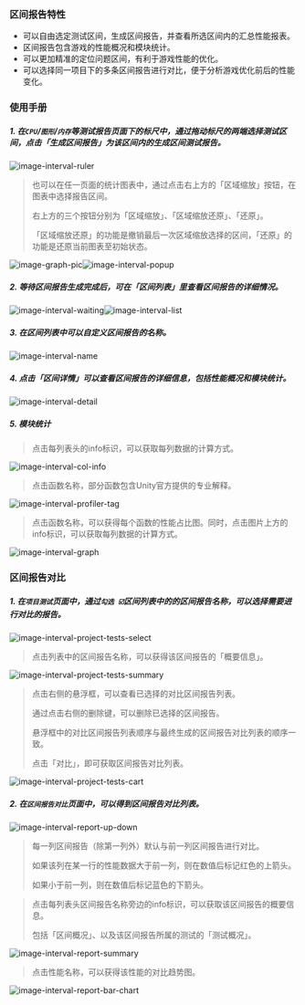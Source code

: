 ### 区间报告特性

-   可以自由选定测试区间，生成区间报告，并查看所选区间内的汇总性能报表。
-   区间报告包含游戏的性能概况和模块统计。
-   可以更加精准的定位问题区间，有利于游戏性能的优化。
-   可以选择同一项目下的多条区间报告进行对比，便于分析游戏优化前后的性能变化。

### 使用手册

##### 1. 在`CPU`/`图形`/`内存`等测试报告页面下的标尺中，通过拖动标尺的两端选择测试区间，点击「生成区间报告」为该区间内的生成区间测试报告。

![image-interval-ruler](https://upr-1314001764.cos.ap-shanghai.myqcloud.com/upr-images/interval/zh/ruler.png)

> 也可以在任一页面的统计图表中，通过点击右上方的「区域缩放」按钮，在图表中选择报告区间。
> 
> 右上方的三个按钮分别为「区域缩放」、「区域缩放还原」、「还原」。
> 
> 「区域缩放还原」的功能是撤销最后一次区域缩放选择的区间，「还原」的功能是还原当前图表至初始状态。

![image-graph-pic](https://upr-1314001764.cos.ap-shanghai.myqcloud.com/upr-images/interval/zh/graph_pic.png)![image-interval-popup](https://upr-1314001764.cos.ap-shanghai.myqcloud.com/upr-images/interval/zh/popup_interval.png)

##### 2. 等待区间报告生成完成后，可在「区间列表」里查看区间报告的详细情况。

![image-interval-waiting](https://upr-1314001764.cos.ap-shanghai.myqcloud.com/upr-images/interval/zh/waiting.png)![image-interval-list](https://upr-1314001764.cos.ap-shanghai.myqcloud.com/upr-images/interval/zh/list.png)

##### 3. 在区间列表中可以自定义区间报告的名称。

![image-interval-name](https://upr-1314001764.cos.ap-shanghai.myqcloud.com/upr-images/interval/zh/name.png)

##### 4. 点击「区间详情」可以查看区间报告的详细信息，包括性能概况和模块统计。

![image-interval-detail](https://upr-1314001764.cos.ap-shanghai.myqcloud.com/upr-images/interval/zh/detail.png)

##### 5. 模块统计

> 点击每列表头的info标识，可以获取每列数据的计算方式。

![image-interval-col-info](https://upr-1314001764.cos.ap-shanghai.myqcloud.com/upr-images/interval/zh/col_info.png)

> 点击函数名称，部分函数包含Unity官方提供的专业解释。

![image-interval-profiler-tag](https://upr-1314001764.cos.ap-shanghai.myqcloud.com/upr-images/interval/zh/profiler_tag.png)

> 点击函数名称，可以获得每个函数的性能占比图。同时，点击图片上方的info标识，可以获取每列数据的计算方式。

![image-interval-graph](https://upr-1314001764.cos.ap-shanghai.myqcloud.com/upr-images/interval/zh/graph.png)

### 区间报告对比

##### 1. 在`项目测试`页面中，通过`勾选 ☑️`区间列表中的的区间报告名称，可以选择需要进行对比的报告。

![image-interval-project-tests-select](https://upr-1314001764.cos.ap-shanghai.myqcloud.com/upr-images/interval/zh/project_tests_select.png)

> 点击列表中的区间报告名称，可以获得该区间报告的「概要信息」。

![image-interval-project-tests-summary](https://upr-1314001764.cos.ap-shanghai.myqcloud.com/upr-images/interval/zh/project_tests_summary.png)

> 点击右侧的悬浮框，可以查看已选择的对比区间报告列表。
> 
> 通过点击右侧的删除键，可以删除已选择的区间报告。
> 
> 悬浮框中的对比区间报告列表顺序与最终生成的区间报告对比列表的顺序一致。
> 
> 点击「对比」，即可获取区间报告对比列表。

![image-interval-project-tests-cart](https://upr-1314001764.cos.ap-shanghai.myqcloud.com/upr-images/interval/zh/project_tests_cart.png)

##### 2. 在`区间报告对比`页面中，可以得到区间报告对比列表。

![image-interval-report-up-down](https://upr-1314001764.cos.ap-shanghai.myqcloud.com/upr-images/interval/zh/report_up_down.png)

> 每一列区间报告（除第一列外）默认与前一列区间报告进行对比。
> 
> 如果该列在某一行的性能数据大于前一列，则在数值后标记红色的上箭头。
> 
> 如果小于前一列，则在数值后标记蓝色的下箭头。

> 点击每列表头区间报告名称旁边的info标识，可以获取该区间报告的概要信息。
> 
> 包括「区间概况」、以及该区间报告所属的测试的「测试概况」。

![image-interval-report-summary](https://upr-1314001764.cos.ap-shanghai.myqcloud.com/upr-images/interval/zh/report_summary.png)

> 点击性能名称，可以获得该性能的对比趋势图。

![image-interval-report-bar-chart](https://upr-1314001764.cos.ap-shanghai.myqcloud.com/upr-images/interval/zh/report_bar_chart.png)
